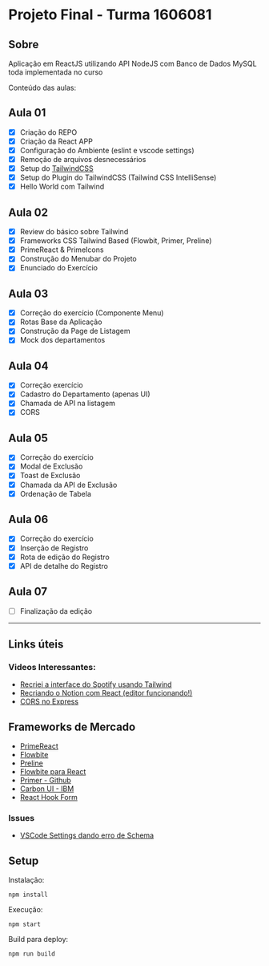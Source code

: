 # Projeto Final - Turma 1606081

## Sobre
Aplicação em ReactJS utilizando API NodeJS com Banco de Dados MySQL toda implementada no curso

Conteúdo das aulas:

## Aula 01
- [X] Criação do REPO
- [X] Criação da React APP
- [X] Configuração do Ambiente (eslint e vscode settings)
- [X] Remoção de arquivos desnecessários
- [X] Setup do [TailwindCSS](https://tailwindcss.com/docs/guides/create-react-app)
- [X] Setup do Plugin do TailwindCSS (Tailwind CSS IntelliSense)
- [X] Hello World com Tailwind

## Aula 02
- [X] Review do básico sobre Tailwind
- [X] Frameworks CSS Tailwind Based (Flowbit, Primer, Preline)
- [X] PrimeReact & PrimeIcons
- [X] Construção do Menubar do Projeto
- [X] Enunciado do Exercício

## Aula 03
- [X] Correção do exercício (Componente Menu)
- [X] Rotas Base da Aplicação
- [X] Construção da Page de Listagem
- [X] Mock dos departamentos

## Aula 04
- [X] Correção exercício
- [X] Cadastro do Departamento (apenas UI)
- [X] Chamada de API na listagem
- [X] CORS

## Aula 05
- [X] Correção do exercício
- [X] Modal de Exclusão
- [X] Toast de Exclusão
- [X] Chamada da API de Exclusão
- [X] Ordenação de Tabela

## Aula 06
- [X] Correção do exercício
- [X] Inserção de Registro
- [X] Rota de edição do Registro
- [X] API de detalhe do Registro

## Aula 07
- [ ] Finalização da edição

---
## Links úteis
### Videos Interessantes:
* [Recriei a interface do Spotify usando Tailwind](https://www.youtube.com/watch?v=YVI-q3idGiM)
* [Recriando o Notion com React (editor funcionando!)](https://www.youtube.com/watch?v=-SDxID3BS4I)
* [CORS no Express](https://expressjs.com/en/resources/middleware/cors.html#configuring-cors)

## Frameworks de Mercado
* [PrimeReact](https://primereact.com/)
* [Flowbite](https://flowbite.com/)
* [Preline](https://preline.co/)
* [Flowbite para React](https://www.flowbite-react.com/)
* [Primer - Github](https://primer.style/design/)
* [Carbon UI - IBM](https://carbondesignsystem.com/)
* [React Hook Form](https://www.react-hook-form.com/)

### Issues
* [VSCode Settings dando erro de Schema](https://bobbyhadz.com/blog/unable-to-load-schema-from-vscode-cannot-open)


## Setup
Instalação:


`npm install`

Execução:

`npm start`

Build para deploy:

`npm run build`

